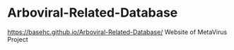 # Arboviral-Related-Database
https://basehc.github.io/Arboviral-Related-Database/
Website  of MetaVirus Project
